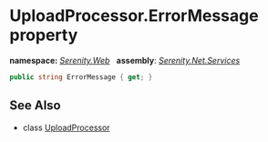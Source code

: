 # UploadProcessor.ErrorMessage property
**namespace:** *[Serenity.Web](../../README.md#serenity.web-namespace)*   **assembly**: *[Serenity.Net.Services](../../README.md)*

```csharp
public string ErrorMessage { get; }
```

## See Also

* class [UploadProcessor](../UploadProcessor.md)